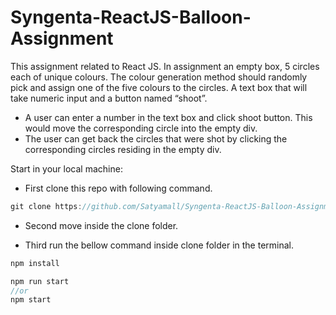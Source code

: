 # Syngenta-ReactJS-Balloon-Assignment
This assignment related to React JS. In assignment an empty box, 5 circles each of unique colours. The colour generation method should randomly pick and assign one of the five colours to the circles. A text box that will take numeric input and a button named “shoot”.
 
  - A user can enter a number in the text box and click shoot button. This would move the corresponding circle into the empty div.
  - The user can get back the circles that were shot by clicking the corresponding circles residing in the empty div.


Start in your local machine:
 - First clone this repo with following command.
 ```js
 git clone https://github.com/Satyamall/Syngenta-ReactJS-Balloon-Assignment.git
 ```

- Second move inside the clone folder.

- Third run the bellow command inside clone folder in the terminal.
```js
npm install
```
```js
npm run start
//or
npm start
```
